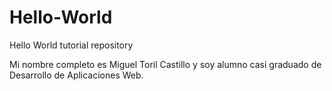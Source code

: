 # Hello-World
Hello World tutorial repository

Mi nombre completo es Miguel Toril Castillo y soy alumno casi graduado de Desarrollo de Aplicaciones Web.
